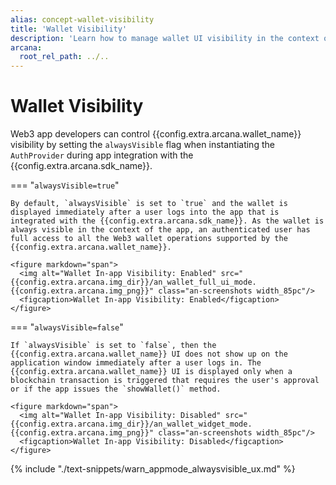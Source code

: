 ```yaml
---
alias: concept-wallet-visibility
title: 'Wallet Visibility'
description: 'Learn how to manage wallet UI visibility in the context of the app using the Auth SDK.'
arcana:
  root_rel_path: ../..
---
```


# Wallet Visibility

Web3 app developers can control {{config.extra.arcana.wallet_name}} visibility by setting the `alwaysVisible` flag when instantiating the `AuthProvider` during app integration with the {{config.extra.arcana.sdk_name}}.

=== "`alwaysVisible=true`"

    By default, `alwaysVisible` is set to `true` and the wallet is displayed immediately after a user logs into the app that is integrated with the {{config.extra.arcana.sdk_name}}. As the wallet is always visible in the context of the app, an authenticated user has full access to all the Web3 wallet operations supported by the {{config.extra.arcana.wallet_name}}.

    <figure markdown="span">
      <img alt="Wallet In-app Visibility: Enabled" src="{{config.extra.arcana.img_dir}}/an_wallet_full_ui_mode.{{config.extra.arcana.img_png}}" class="an-screenshots width_85pc"/>
      <figcaption>Wallet In-app Visibility: Enabled</figcaption>
    </figure>

=== "`alwaysVisible=false`"

    If `alwaysVisible` is set to `false`, then the {{config.extra.arcana.wallet_name}} UI does not show up on the application window immediately after a user logs in. The {{config.extra.arcana.wallet_name}} UI is displayed only when a blockchain transaction is triggered that requires the user's approval or if the app issues the `showWallet()` method.

    <figure markdown="span">
      <img alt="Wallet In-app Visibility: Disabled" src="{{config.extra.arcana.img_dir}}/an_wallet_widget_mode.{{config.extra.arcana.img_png}}" class="an-screenshots width_85pc"/>
      <figcaption>Wallet In-app Visibility: Disabled</figcaption>
    </figure>

{% include "./text-snippets/warn_appmode_alwaysvisible_ux.md" %}

